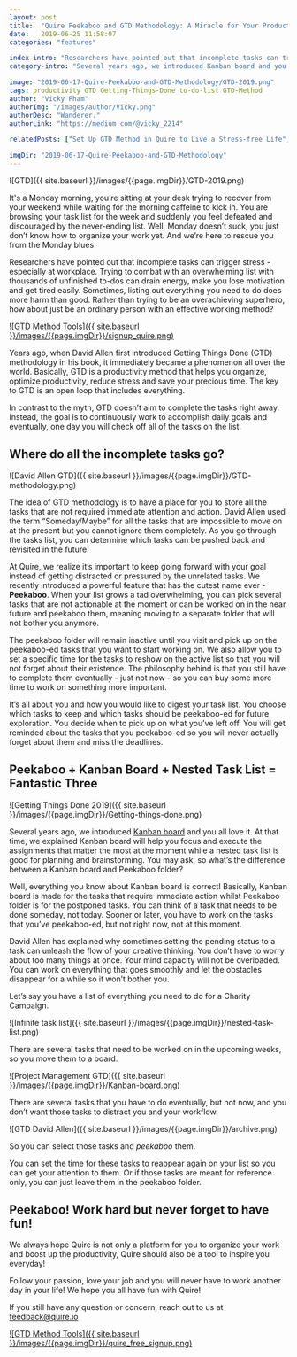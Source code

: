 ```yaml
---
layout: post
title:  "Quire Peekaboo and GTD Methodology: A Miracle for Your Productivity Hack"
date:   2019-06-25 11:58:07
categories: "features"

index-intro: "Researchers have pointed out that incomplete tasks can trigger stress - especially at workplace. Trying to combat with an overwhelming list with thousands of unfinished to-dos can drain energy, make you lose motivation and get tired easily. Sometimes, listing out everything you need to do does more harm than good. Rather than trying to be an overachieving superhero, how about just be an ordinary person with an effective working method?"
category-intro: "Several years ago, we introduced Kanban board and you all love it. At that time, we explained Kanban board will help you focus and execute the assignments that matter the most at the moment while a nested task list is good for planning and brainstorming. You may ask, so what’s the difference between a Kanban board and Peekaboo folder?."

image: "2019-06-17-Quire-Peekaboo-and-GTD-Methodology/GTD-2019.png"
tags: productivity GTD Getting-Things-Done to-do-list GTD-Method
author: "Vicky Pham"
authorImg: "/images/author/Vicky.png"
authorDesc: "Wanderer."
authorLink: "https://medium.com/@vicky_2214"

relatedPosts: ["Set Up GTD Method in Quire to Live a Stress-free Life", "Never leave your keyboard - Shortcuts that actually make your life easier", "To Do List and Kanban: What Project Management Did Wrong"]

imgDir: "2019-06-17-Quire-Peekaboo-and-GTD-Methodology"
---
```



![GTD]({{ site.baseurl }}/images/{{page.imgDir}}/GTD-2019.png)

It's a Monday morning, you’re sitting at your desk trying to recover from your weekend while waiting for the morning caffeine to kick in. You are browsing your task list for the week and suddenly you feel defeated and discouraged by the never-ending list. Well, Monday doesn’t suck, you just don’t know how to organize your work yet. And we’re here to rescue you from the Monday blues. 

Researchers have pointed out that incomplete tasks can trigger stress - especially at workplace. Trying to combat with an overwhelming list with thousands of unfinished to-dos can drain energy, make you lose motivation and get tired easily. Sometimes, listing out everything you need to do does more harm than good. Rather than trying to be an overachieving superhero, how about just be an ordinary person with an effective working method? 

[![GTD Method Tools]({{ site.baseurl }}/images/{{page.imgDir}}/signup_quire.png)](https://bit.ly/3csOCXf)

Years ago, when David Allen first introduced Getting Things Done (GTD) methodology in his book, it immediately became a phenomenon all over the world. Basically, GTD is a productivity method that helps you organize, optimize productivity, reduce stress and save your precious time. The key to GTD is an open loop that includes everything. 

In contrast to the myth, GTD doesn’t aim to complete the tasks right away. Instead, the goal is to continuously work to accomplish daily goals and eventually, one day you will check off all of the tasks on the list. 

## Where do all the incomplete tasks go?

![David Allen GTD]({{ site.baseurl }}/images/{{page.imgDir}}/GTD-methodology.png)

The idea of GTD methodology is to have a place for you to store all the tasks that are not required immediate attention and action. David Allen used the term “Someday/Maybe” for all the tasks that are impossible to move on at the present but you cannot ignore them completely. As you go through the tasks list, you can determine which tasks can be pushed back and revisited in the future. 

At Quire, we realize it’s important to keep going forward with your goal instead of getting distracted or pressured by the unrelated tasks. We recently introduced a powerful feature that has the cutest name ever - **Peekaboo**. When your list grows a tad overwhelming, you can pick several tasks that are not actionable at the moment or can be worked on in the near future and peekaboo them, meaning moving to a separate folder that will not bother you anymore. 

The peekaboo folder will remain inactive until you visit and pick up on the peekaboo-ed tasks that you want to start working on. We also allow you to set a specific time for the tasks to reshow on the active list so that you will not forget about their existence. The philosophy behind is that you still have to complete them eventually - just not now - so you can buy some more time to work on something more important. 

It’s all about you and how you would like to digest your task list. You choose which tasks to keep and which tasks should be peekaboo-ed for future exploration. You decide when to pick up on what you’ve left off. You will get reminded about the tasks that you peekaboo-ed so you will never actually forget about them and miss the deadlines. 

## Peekaboo + Kanban Board + Nested Task List = Fantastic Three

![Getting Things Done 2019]({{ site.baseurl }}/images/{{page.imgDir}}/Getting-things-done.png)

Several years ago, we introduced [Kanban board](https://quire.io/blog/p/Quire-Mark-III-Nested-Tasks-Meets-Board.html) and you all love it. At that time, we explained Kanban board will help you focus and execute the assignments that matter the most at the moment while a nested task list is good for planning and brainstorming. You may ask, so what’s the difference between a Kanban board and Peekaboo folder?

Well, everything you know about Kanban board is correct! Basically, Kanban board is made for the tasks that require immediate action whilst Peekaboo folder is for the postponed tasks. You can think of a task that needs to be done someday, not today.  Sooner or later, you have to work on the tasks that you’ve peekaboo-ed, but not right now, not at this moment. 

David Allen has explained why sometimes setting the pending status to a task can unleash the flow of your creative thinking. You don’t have to worry about too many things at once. Your mind capacity will not be overloaded. You can work on everything that goes smoothly and let the obstacles disappear for a while so it won’t bother you. 

Let’s say you have a list of everything you need to do for a Charity Campaign. 

![Infinite task list]({{ site.baseurl }}/images/{{page.imgDir}}/nested-task-list.png)

There are several tasks that need to be worked on in the upcoming weeks, so you move them to a board. 

![Project Management GTD]({{ site.baseurl }}/images/{{page.imgDir}}/Kanban-board.png)

There are several tasks that you have to do eventually, but not now, and you don’t want those tasks to distract you and your workflow. 

![GTD David Allen]({{ site.baseurl }}/images/{{page.imgDir}}/archive.png)

So you can select those tasks and *peekaboo* them.

You can set the time for these tasks to reappear again on your list so you can get your attention to them. Or if those tasks are meant for reference only, you can just leave them in the peekaboo folder. 

## Peekaboo! Work hard but never forget to have fun! 

We always hope Quire is not only a platform for you to organize your work and boost up the productivity, Quire should also be a tool to inspire you everyday! 

Follow your passion, love your job and you will never have to work another day in your life! We hope you all have fun with Quire!

If you still have any question or concern, reach out to us at feedback@quire.io 

[![GTD Method Tools]({{ site.baseurl }}/images/{{page.imgDir}}/quire_free_signup.png)](https://bit.ly/3csOCXf)


[jekyll]:      http://jekyllrb.com
[jekyll-gh]:   https://github.com/jekyll/jekyll
[jekyll-help]: https://github.com/jekyll/jekyll-help
